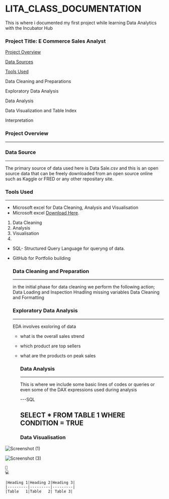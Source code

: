 # LITA_CLASS_DOCUMENTATION
This is where i documented my first project while learning Data Analytics with the Incubator Hub

### Project Title: E Commerce Sales Analyst
[Project Overview](#project-overview)


[Data Sources](#data-sources)

[Tools Used](#tools-used)

Data Cleaning and Preparations

Exploratory Data Analysis

Data Analysis

Data Visualization and Table Index

Interpretation

### Project Overview
---
### Data Source
---
The primary source of data used here is Data Sale.csv and this is an open source data that can be freely downloaded from an open source online such as Kaggle or FRED or any other repositary site.

### Tools Used
---
- Microsoft excel for Data Cleaning, Analysis and Visualisation
-  Microsoft excel [Download Here](https://www.microsoft.com).
1. Data Cleaning
2. Analysis
3. Visualisation
4. 
- SQL- Structured Query Language for queryng of data.
- GitHub for Portfolio building

  ### Data Cleaning and Preparation
  ---
  in the initial phase for data cleaning we perform the following action;
  Data Loading and Inspection
  Hnadling missing variables
  Data Cleaning and Formatting

  ### Exploratory Data Analysis
  ---
  EDA involves exoloring of data
  - what is the overall sales strend
  - which product are top sellers
  - what are the products on peak sales

    ### Data Analysis
    ---
    This is where we include some basic lines of codes or queries or even some of the DAX expressions used during analysis
    
    ---SQL
    
    SELECT * FROM TABLE 1
    WHERE CONDITION = TRUE
    ---

    ### Data Visualisation
![Screenshot (1)](https://github.com/user-attachments/assets/076497b1-1a01-447d-a56c-6ef4d9af88c6)

 ![Screenshot (3)](https://github.com/user-attachments/assets/e631d338-f7ec-42a9-ac91-159fa5dca175)

    🧯
    💻

    |Heading 1|Heading 2|Heading 3|
    |---------|---------|---------|
    |Table   1|Table   2| Table 3|
    
    
